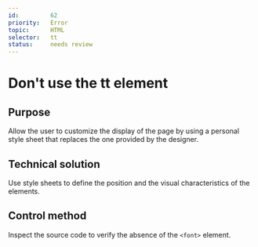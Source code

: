 ```yaml
---
id:         62
priority:   Error
topic:      HTML
selector:   tt
status:     needs review
---
```


# Don't use the tt element

## Purpose

Allow the user to customize the display of the page by using a personal style sheet that replaces the one provided by the designer.

## Technical solution

Use style sheets to define the position and the visual characteristics of the elements.

## Control method

Inspect the source code to verify the absence of the `<font>` element.
